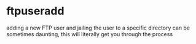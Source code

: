 # ftpuseradd
adding a new FTP user and jailing the user to a specific directory can be sometimes daunting, this will literally get you through the process
